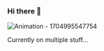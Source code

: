 ### Hi there 👋

![Animation - 1704995547754](https://github.com/fr3nz99/fr3nz99/assets/91369910/1fa28c9b-cde9-4a4e-9086-b6b9f6762e5f)


Currently on multiple stuff...
<!--
**fr3nz99/fr3nz99** is a ✨ _special_ ✨ repository because its `README.md` (this file) appears on your GitHub profile.

Here are some ideas to get you started:

- 🔭 I’m currently working on ...
- 🌱 I’m currently learning ...
- 👯 I’m looking to collaborate on ...
- 🤔 I’m looking for help with ...
- 💬 Ask me about ...
- 📫 How to reach me: ...
- 😄 Pronouns: ...
- ⚡ Fun fact: ...
-->
